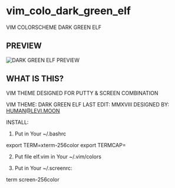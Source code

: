 # vim_colo_dark_green_elf
VIM COLORSCHEME DARK GREEN ELF


## PREVIEW

![DARK GREEN ELF PREVIEW](https://sasumutakahito.github.io/vim_colo_dark_green_elf/dark_green_elf.gif)

## WHAT IS THIS?

VIM THEME DESIGNED FOR PUTTY & SCREEN COMBINATION

VIM THEME:   DARK GREEN ELF
LAST EDIT:   MMXVIII
DESIGNED BY: HUMAN@LEVI.MOON

INSTALL:

1) Put in Your ~/.bashrc

export TERM=xterm-256color
export TERMCAP=

2) Put file elf.vim in Your ~/.vim/colors

3) Put in Your ~/.screenrc:

term screen-256color

